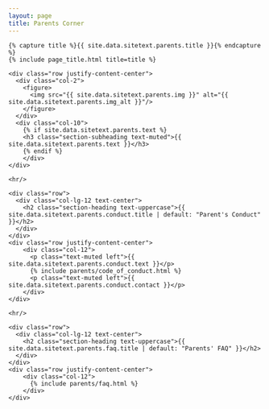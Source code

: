 ```yaml
---
layout: page
title: Parents Corner
---
```

<section class="page-section" id="{{ site.data.sitetext.parents.section | default: "parents" }}">
  <div class="container">

    {% capture title %}{{ site.data.sitetext.parents.title }}{% endcapture %}
    {% include page_title.html title=title %}

    <div class="row justify-content-center">
      <div class="col-2">
        <figure>
          <img src="{{ site.data.sitetext.parents.img }}" alt="{{ site.data.sitetext.parents.img_alt }}"/>
        </figure>
      </div>
      <div class="col-10">    
        {% if site.data.sitetext.parents.text %}
        <h3 class="section-subheading text-muted">{{ site.data.sitetext.parents.text }}</h3>
        {% endif %}
        </div>
    </div>

    <hr/>

    <div class="row">
      <div class="col-lg-12 text-center">
        <h2 class="section-heading text-uppercase">{{ site.data.sitetext.parents.conduct.title | default: "Parent's Conduct" }}</h2>
      </div>
    </div>
    <div class="row justify-content-center">
        <div class="col-12">
          <p class="text-muted left">{{ site.data.sitetext.parents.conduct.text }}</p>
          {% include parents/code_of_conduct.html %}
          <p class="text-muted left">{{ site.data.sitetext.parents.conduct.contact }}</p>
        </div>
    </div>

    <hr/>

    <div class="row">
      <div class="col-lg-12 text-center">
        <h2 class="section-heading text-uppercase">{{ site.data.sitetext.parents.faq.title | default: "Parents' FAQ" }}</h2>
      </div>
    </div>
    <div class="row justify-content-center">
        <div class="col-12">
          {% include parents/faq.html %}
        </div>
    </div>
    
  </div>
</section>
